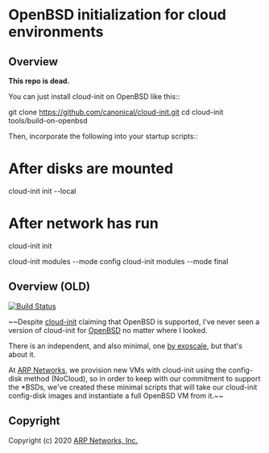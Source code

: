 OpenBSD initialization for cloud environments
=============================================

Overview
--------

**This repo is dead.**

You can just install cloud-init on OpenBSD like this::

  git clone https://github.com/canonical/cloud-init.git
  cd cloud-init
  tools/build-on-openbsd

Then, incorporate the following into your startup scripts::

  # After disks are mounted
  cloud-init init --local

  # After network has run
  cloud-init init

  cloud-init modules --mode config
  cloud-init modules --mode final

Overview (OLD)
--------------

[![Build
Status](https://travis-ci.org/arpnetworks/openbsd-cloud-init.svg?branch=master)](https://travis-ci.org/arpnetworks/openbsd-cloud-init)

~~Despite [cloud-init](https://github.com/canonical/cloud-init) claiming
that OpenBSD is supported, I've never seen a version of cloud-init for
[OpenBSD](http://www.openbsd.org) no matter where I looked.

There is an independent, and also minimal, one [by
exoscale](https://github.com/exoscale/openbsd-cloud-init), but that's
about it.

At [ARP Networks](https://arpnetworks.com), we provision new VMs with
cloud-init using the config-disk method (NoCloud), so in order to keep
with our commitment to support the *BSDs, we've created these minimal
scripts that will take our cloud-init config-disk images and instantiate
a full OpenBSD VM from it.~~

Copyright
---------

Copyright (c) 2020 [ARP Networks, Inc.](https://arpnetworks.com)
